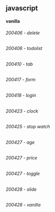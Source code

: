 
## javascript


#### vanilla

###### 200406 - delete
###### 200406 - todolist
###### 200410 - tab
###### 200417 - form
###### 200418 - login
###### 200423 - clock
###### 200425 - stop watch
###### 200427 - age
###### 200427 - price
###### 200427 - toggle
###### 200428 - slide
###### 200428 - vanilla